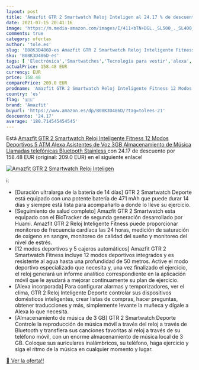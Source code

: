 ```yaml
---
layout: post
title: 'Amazfit GTR 2 Smartwatch Reloj Inteligen al 24.17 % de descuento'
date: 2021-07-15 20:41:16
image: 'https://m.media-amazon.com/images/I/411+bTN+DGL._SL500_._SL400_.jpg'
comments: true
category: ofertas
author: 'tole.es'
slug: 'B08K3D486D-es Amazfit GTR 2 Smartwatch Reloj Inteligente Fitness 12...'
sku: 'B08K3D486D-es'
tags: [ 'Electrónica','Smartwatches','Tecnología para vestir','alexa','amazfit', ]
actualPrice: 158.48 EUR
currency: EUR
price: 158.48
comparePrice: 209.0 EUR
prodname: 'Amazfit GTR 2 Smartwatch Reloj Inteligente Fitness 12 Modos Deportivos 5 ATM Alexa Asistentes de Voz 3GB Almacenamiento de Música Llamadas telefónicas Bluetooth  Stainless '
country: 'es'
flag: '🇪🇸'
brand: 'Amazfit'
buyurl: 'https://www.amazon.es/dp/B08K3D486D/?tag=tolees-21'
descuento: '24.17'
average: '180.714545454545'
---
```


Está [Amazfit GTR 2 Smartwatch Reloj Inteligente Fitness 12 Modos Deportivos 5 ATM Alexa Asistentes de Voz 3GB Almacenamiento de Música Llamadas telefónicas Bluetooth  Stainless ](https://www.amazon.es/dp/B08K3D486D/?tag=tolees-21) con 24.17 de descuento por 158.48 EUR (original: 209.0 EUR) en el siguiente enlace!

[![Amazfit GTR 2 Smartwatch Reloj Inteligen](https://m.media-amazon.com/images/I/411+bTN+DGL._SL500_._SL400_.jpg)](https://www.amazon.es/dp/B08K3D486D/?tag=tolees-21)

ℹ️:

- [Duración ultralarga de la batería de 14 días] GTR 2 Smartwatch Deporte está equipado con una potente batería de 471 mAh que puede durar 14 días y siempre está lista para acompañarlo a donde lo lleve su ejercicio.
- [Seguimiento de salud completo] Amazfit GTR 2 Smartwatch esta equipado con el BioTracker de segunda generación desarrollado por Huami. Amazfit GTR 2 Reloj Inteligente Fitness puede proporcionar monitoreo de frecuencia cardíaca las 24 horas, medición de saturación de oxígeno en sangre, monitoreo de calidad del sueño y monitoreo del nivel de estrés.
- [12 modos deportivos y 5 cajeros automáticos] Amazfit GTR 2 Smartwatch Fitness incluye 12 modos deportivos integrados y es resistente al agua hasta una profundidad de 50 metros. Active el modo deportivo especializado que necesita y, una vez finalizado el ejercicio, el reloj generará un informe analítico correspondiente en la aplicación móvil que le ayudará a mejorar continuamente su plan de ejercicio.
- [Alexa incorporada] Para configurar alarmas y temporizadores, ver el clima, GTR 2 Reloj Inteligente Deporte controlar sus dispositivos domésticos inteligentes, crear listas de compras, hacer preguntas, obtener traducciones y más, simplemente levante la muñeca y dígale a Alexa lo que necesita.
- [Almacenamiento de música de 3 GB] GTR 2 Smartwatch Deporte Controle la reproducción de música móvil a través del reloj a través de Bluetooth y transfiera sus canciones favoritas al reloj a través de su teléfono móvil, con un enorme almacenamiento de música local de 3 GB. Coloque sus auriculares inalámbricos, su teléfono, haga ejercicio y siga el ritmo de la música en cualquier momento y lugar.

[🛒 Ver la oferta!!](https://www.amazon.es/dp/B08K3D486D/?tag=tolees-21)
